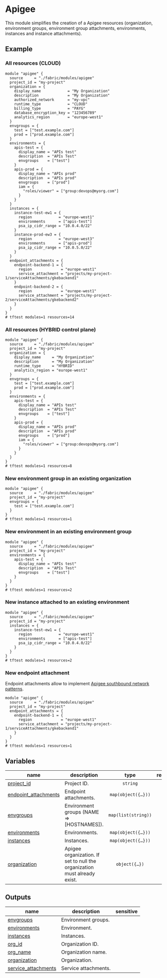 # Apigee

This module simplifies the creation of a Apigee resources (organization, environment groups, environment group attachments, environments, instances and instance attachments).

## Example

### All resources (CLOUD)

```hcl
module "apigee" {
  source     = "./fabric/modules/apigee"
  project_id = "my-project"
  organization = {
    display_name            = "My Organization"
    description             = "My Organization"
    authorized_network      = "my-vpc"
    runtime_type            = "CLOUD"
    billing_type            = "PAYG"
    database_encryption_key = "123456789"
    analytics_region        = "europe-west1"
  }
  envgroups = {
    test = ["test.example.com"]
    prod = ["prod.example.com"]
  }
  environments = {
    apis-test = {
      display_name = "APIs test"
      description  = "APIs Test"
      envgroups    = ["test"]
    }
    apis-prod = {
      display_name = "APIs prod"
      description  = "APIs prod"
      envgroups    = ["prod"]
      iam = {
        "roles/viewer" = ["group:devops@myorg.com"]
      }
    }
  }
  instances = {
    instance-test-ew1 = {
      region            = "europe-west1"
      environments      = ["apis-test"]
      psa_ip_cidr_range = "10.0.4.0/22"
    }
    instance-prod-ew3 = {
      region            = "europe-west3"
      environments      = ["apis-prod"]
      psa_ip_cidr_range = "10.0.5.0/22"
    }
  }
  endpoint_attachments = {
    endpoint-backend-1 = {
      region             = "europe-west1"
      service_attachment = "projects/my-project-1/serviceAttachments/gkebackend1"
    }
    endpoint-backend-2 = {
      region             = "europe-west1"
      service_attachment = "projects/my-project-2/serviceAttachments/gkebackend2"
    }
  }
}
# tftest modules=1 resources=14
```

### All resources (HYBRID control plane)

```hcl
module "apigee" {
  source     = "./fabric/modules/apigee"
  project_id = "my-project"
  organization = {
    display_name     = "My Organization"
    description      = "My Organization"
    runtime_type     = "HYBRID"
    analytics_region = "europe-west1"
  }
  envgroups = {
    test = ["test.example.com"]
    prod = ["prod.example.com"]
  }
  environments = {
    apis-test = {
      display_name = "APIs test"
      description  = "APIs Test"
      envgroups    = ["test"]
    }
    apis-prod = {
      display_name = "APIs prod"
      description  = "APIs prod"
      envgroups    = ["prod"]
      iam = {
        "roles/viewer" = ["group:devops@myorg.com"]
      }
    }
  }
}
# tftest modules=1 resources=8
```

### New environment group in an existing organization

```hcl
module "apigee" {
  source     = "./fabric/modules/apigee"
  project_id = "my-project"
  envgroups = {
    test = ["test.example.com"]
  }
}
# tftest modules=1 resources=1
```

### New environment in an existing environment group

```hcl
module "apigee" {
  source     = "./fabric/modules/apigee"
  project_id = "my-project"
  environments = {
    apis-test = {
      display_name = "APIs test"
      description  = "APIs Test"
      envgroups    = ["test"]
    }
  }
}
# tftest modules=1 resources=2
```

### New instance attached to an existing environment

```hcl
module "apigee" {
  source     = "./fabric/modules/apigee"
  project_id = "my-project"
  instances = {
    instance-test-ew1 = {
      region            = "europe-west1"
      environments      = ["apis-test"]
      psa_ip_cidr_range = "10.0.4.0/22"
    }
  }
}
# tftest modules=1 resources=2
```

### New endpoint attachment

Endpoint attachments allow to implement [Apigee southbound network patterns](https://cloud.google.com/apigee/docs/api-platform/architecture/southbound-networking-patterns-endpoints#create-the-psc-attachments).

```hcl
module "apigee" {
  source     = "./fabric/modules/apigee"
  project_id = "my-project"
  endpoint_attachments = {
    endpoint-backend-1 = {
      region             = "europe-west1"
      service_attachment = "projects/my-project-1/serviceAttachments/gkebackend1"
    }
  }
}
# tftest modules=1 resources=1
```
<!-- BEGIN TFDOC -->

## Variables

| name | description | type | required | default |
|---|---|:---:|:---:|:---:|
| [project_id](variables.tf#L75) | Project ID. | <code>string</code> | ✓ |  |
| [endpoint_attachments](variables.tf#L17) | Endpoint attachments. | <code title="map&#40;object&#40;&#123;&#10;  region             &#61; string&#10;  service_attachment &#61; string&#10;&#125;&#41;&#41;">map&#40;object&#40;&#123;&#8230;&#125;&#41;&#41;</code> |  | <code>null</code> |
| [envgroups](variables.tf#L26) | Environment groups (NAME => [HOSTNAMES]). | <code>map&#40;list&#40;string&#41;&#41;</code> |  | <code>null</code> |
| [environments](variables.tf#L32) | Environments. | <code title="map&#40;object&#40;&#123;&#10;  display_name &#61; optional&#40;string&#41;&#10;  description  &#61; optional&#40;string, &#34;Terraform-managed&#34;&#41;&#10;  node_config &#61; optional&#40;object&#40;&#123;&#10;    min_node_count &#61; optional&#40;number&#41;&#10;    max_node_count &#61; optional&#40;number&#41;&#10;  &#125;&#41;&#41;&#10;  iam       &#61; optional&#40;map&#40;list&#40;string&#41;&#41;&#41;&#10;  envgroups &#61; list&#40;string&#41;&#10;&#125;&#41;&#41;">map&#40;object&#40;&#123;&#8230;&#125;&#41;&#41;</code> |  | <code>null</code> |
| [instances](variables.tf#L47) | Instances. | <code title="map&#40;object&#40;&#123;&#10;  display_name         &#61; optional&#40;string&#41;&#10;  description          &#61; optional&#40;string, &#34;Terraform-managed&#34;&#41;&#10;  region               &#61; string&#10;  environments         &#61; list&#40;string&#41;&#10;  psa_ip_cidr_range    &#61; string&#10;  disk_encryption_key  &#61; optional&#40;string&#41;&#10;  consumer_accept_list &#61; optional&#40;list&#40;string&#41;&#41;&#10;&#125;&#41;&#41;">map&#40;object&#40;&#123;&#8230;&#125;&#41;&#41;</code> |  | <code>null</code> |
| [organization](variables.tf#L61) | Apigee organization. If set to null the organization must already exist. | <code title="object&#40;&#123;&#10;  display_name            &#61; optional&#40;string&#41;&#10;  description             &#61; optional&#40;string, &#34;Terraform-managed&#34;&#41;&#10;  authorized_network      &#61; optional&#40;string&#41;&#10;  runtime_type            &#61; optional&#40;string, &#34;CLOUD&#34;&#41;&#10;  billing_type            &#61; optional&#40;string&#41;&#10;  database_encryption_key &#61; optional&#40;string&#41;&#10;  analytics_region        &#61; optional&#40;string, &#34;europe-west1&#34;&#41;&#10;&#125;&#41;">object&#40;&#123;&#8230;&#125;&#41;</code> |  | <code>null</code> |

## Outputs

| name | description | sensitive |
|---|---|:---:|
| [envgroups](outputs.tf#L17) | Environment groups. |  |
| [environments](outputs.tf#L22) | Environment. |  |
| [instances](outputs.tf#L27) | Instances. |  |
| [org_id](outputs.tf#L32) | Organization ID. |  |
| [org_name](outputs.tf#L37) | Organization name. |  |
| [organization](outputs.tf#L42) | Organization. |  |
| [service_attachments](outputs.tf#L47) | Service attachments. |  |

<!-- END TFDOC -->
